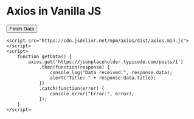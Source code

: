 <!DOCTYPE html>
<html>
<head>
    <title>Axios Example</title>
</head>
<body>
    <h1>Axios in Vanilla JS</h1>
    <button onclick="getData()">Fetch Data</button>

    <script src="https://cdn.jsdelivr.net/npm/axios/dist/axios.min.js"></script>
    <script>
        function getData() {
            axios.get('https://jsonplaceholder.typicode.com/posts/1')
                .then(function(response) {
                    console.log("Data received:", response.data);
                    alert("Title: " + response.data.title);
                })
                .catch(function(error) {
                    console.error("Error:", error);
                });
        }
    </script>
</body>
</html>

